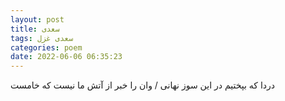 ```yaml
---
layout: post
title: سعدی
tags: سعدی غزل
categories: poem
date: 2022-06-06 06:35:23
---
```


دردا که بپختیم در این سوز نهانی / وان را خبر از آتش ما نیست که خامست
